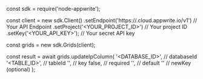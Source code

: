 const sdk = require('node-appwrite');

const client = new sdk.Client()
    .setEndpoint('https://<REGION>.cloud.appwrite.io/v1') // Your API Endpoint
    .setProject('<YOUR_PROJECT_ID>') // Your project ID
    .setKey('<YOUR_API_KEY>'); // Your secret API key

const grids = new sdk.Grids(client);

const result = await grids.updateIpColumn(
    '<DATABASE_ID>', // databaseId
    '<TABLE_ID>', // tableId
    '', // key
    false, // required
    '', // default
    '' // newKey (optional)
);

